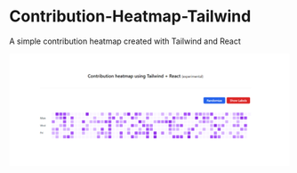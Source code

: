 # Contribution-Heatmap-Tailwind

A simple contribution heatmap created with Tailwind and React

![screenshot](src/assets/screenshot.PNG)
